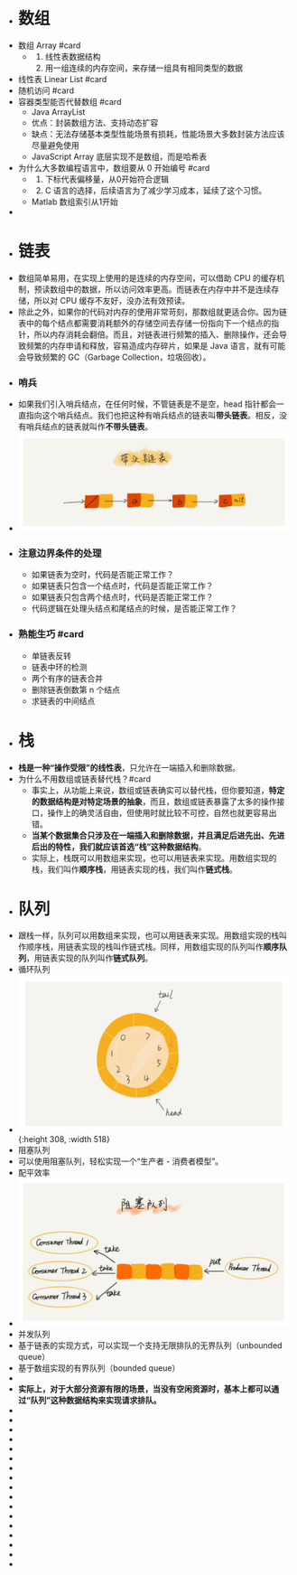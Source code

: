 - # 数组
- 数组 Array #card
	- 1. 线性表数据结构
	  2. 用一组连续的内存空间，来存储一组具有相同类型的数据
- 线性表 Linear List #card
- 随机访问 #card
- 容器类型能否代替数组 #card
	- Java ArrayList
	- 优点：封装数组方法、支持动态扩容
	- 缺点：无法存储基本类型性能场景有损耗，性能场景大多数封装方法应该尽量避免使用
	- JavaScript Array 底层实现不是数组，而是哈希表
- 为什么大多数编程语言中，数组要从 0 开始编号 #card
	- 1. 下标代表偏移量，从0开始符合逻辑
	- 2. C 语言的选择，后续语言为了减少学习成本，延续了这个习惯。
	- Matlab 数组索引从1开始
-
- # 链表
- 数组简单易用，在实现上使用的是连续的内存空间，可以借助 CPU 的缓存机制，预读数组中的数据，所以访问效率更高。而链表在内存中并不是连续存储，所以对 CPU 缓存不友好，没办法有效预读。
- 除此之外，如果你的代码对内存的使用非常苛刻，那数组就更适合你。因为链表中的每个结点都需要消耗额外的存储空间去存储一份指向下一个结点的指针，所以内存消耗会翻倍。而且，对链表进行频繁的插入、删除操作，还会导致频繁的内存申请和释放，容易造成内存碎片，如果是 Java 语言，就有可能会导致频繁的 GC（Garbage Collection，垃圾回收）。
- ### 哨兵
- 如果我们引入哨兵结点，在任何时候，不管链表是不是空，head 指针都会一直指向这个哨兵结点。我们也把这种有哨兵结点的链表叫**带头链表**。相反，没有哨兵结点的链表就叫作**不带头链表**。
- ![image.png](../assets/image_1667460652926_0.png)
- ### 注意边界条件的处理
	- 如果链表为空时，代码是否能正常工作？
	- 如果链表只包含一个结点时，代码是否能正常工作？
	- 如果链表只包含两个结点时，代码是否能正常工作？
	- 代码逻辑在处理头结点和尾结点的时候，是否能正常工作？
- ### 熟能生巧 #card
	- 单链表反转
	- 链表中环的检测
	- 两个有序的链表合并
	- 删除链表倒数第 n 个结点
	- 求链表的中间结点
- # 栈
- **栈是一种“操作受限”的线性表**，只允许在一端插入和删除数据。
- 为什么不用数组或链表替代栈？#card
	- 事实上，从功能上来说，数组或链表确实可以替代栈，但你要知道，**特定的数据结构是对特定场景的抽象**，而且，数组或链表暴露了太多的操作接口，操作上的确灵活自由，但使用时就比较不可控，自然也就更容易出错。
	- **当某个数据集合只涉及在一端插入和删除数据，并且满足后进先出、先进后出的特性，我们就应该首选“栈”这种数据结构**。
	- 实际上，栈既可以用数组来实现，也可以用链表来实现。用数组实现的栈，我们叫作**顺序栈**，用链表实现的栈，我们叫作**链式栈**。
- # 队列
- 跟栈一样，队列可以用数组来实现，也可以用链表来实现。用数组实现的栈叫作顺序栈，用链表实现的栈叫作链式栈。同样，用数组实现的队列叫作**顺序队列**，用链表实现的队列叫作**链式队列**。
- 循环队列
- ![image.png](../assets/image_1667464409475_0.png){:height 308, :width 518}
- 阻塞队列
- 可以使用阻塞队列，轻松实现一个“生产者 - 消费者模型”。
- 配平效率
- ![image.png](../assets/image_1667464669187_0.png)
- 并发队列
- 基于链表的实现方式，可以实现一个支持无限排队的无界队列（unbounded queue）
- 基于数组实现的有界队列（bounded queue）
-
- **实际上，对于大部分资源有限的场景，当没有空闲资源时，基本上都可以通过“队列”这种数据结构来实现请求排队。**
-
-
-
-
-
-
-
-
-
-
-
-
-
-
-
-
-